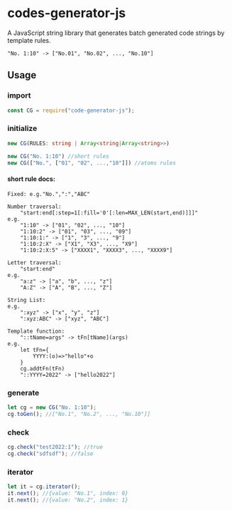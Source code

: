 # codes-generator-js

A JavaScript string library that generates batch generated code strings by template rules.

`"No. 1:10" -> ["No.01", "No.02", ..., "No.10"]`

## Usage

### import

```typescript
const CG = require("code-generator-js");
```

### initialize

```typescript
new CG(RULES: string | Array<string|Array<string>>)

new CG("No. 1:10") //short rules
new CG(["No.", ["01", "02", ...,"10"]]) //atoms rules
```

#### short rule docs:

```
Fixed: e.g."No.",":","ABC"

Number traversal:
    "start:end[:step=1[:fill='0'[:len=MAX_LEN(start,end)]]]"
e.g.
    "1:10" -> ["01", "02", ..., "10"]
    "1:10:2" -> ["01", "03", ..., "09"]
    "1:10:1:" -> ["1", "3", ..., "9"]
    "1:10:2:X" -> ["X1", "X3", ..., "X9"]
    "1:10:2:X:5" -> ["XXXX1", "XXXX3", ..., "XXXX9"]

Letter traversal:
    "start:end"
e.g.
    "a:z" -> ["a", "b", ..., "z"]
    "A:Z" -> ["A", "B", ..., "Z"]

String List:
e.g.
    ":xyz" -> ["x", "y", "z"]
    ":xyz:ABC" -> ["xyz", "ABC"]

Template function:
    "::tName=args" -> tFn[tName](args)
e.g.
    let tFn={
        YYYY:(o)=>"hello"+o
    }
    cg.addtFn(tFn)
    "::YYYY=2022" -> ["hello2022"]
```

### generate

```typescript
let cg = new CG("No. 1:10");
cg.toGen(); //["No.1", "No.2", ..., "No.10"]]
```

### check

```typescript
cg.check("test2022:1"); //true
cg.check("sdfsdf"); //false
```

### iterator

```typescript
let it = cg.iterator();
it.next(); //{value: "No.1", index: 0}
it.next(); //{value: "No.2", index: 1}
```

## 
